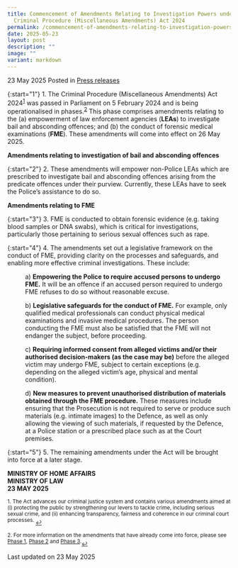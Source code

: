 ```yaml
---
title: Commencement of Amendments Relating to Investigation Powers under the
  Criminal Procedure (Miscellaneous Amendments) Act 2024
permalink: /commencement-of-amendments-relating-to-investigation-powers-under-criminal-procedure-miscellaneous-amendments-act-2024/
date: 2025-05-23
layout: post
description: ""
image: ""
variant: markdown
---
```

23 May 2025 Posted in [Press releases](/news/press-releases)

{:start="1"}
1.&nbsp;The Criminal Procedure (Miscellaneous Amendments) Act 2024<sup><a href="#fn1" id="ref1">1</a></sup> was passed in Parliament on 5 February 2024 and is being operationalised in phases.<sup><a href="#fn2" id="ref2">2</a></sup> This phase comprises amendments relating to the (a) empowerment of law enforcement agencies (<b>LEAs</b>) to investigate bail and absconding offences; and (b) the conduct of forensic medical examinations (<b>FME</b>). These amendments will come into effect on 26 May 2025.

<b>Amendments relating to investigation of bail and absconding offences</b>

{:start="2"}
2.&nbsp;These amendments will empower non-Police LEAs which are prescribed to investigate bail and absconding offences arising from the predicate offences under their purview. Currently, these LEAs have to seek the Police’s assistance to do so.

<b>Amendments relating to FME</b>

{:start="3"}
3.&nbsp;FME is conducted to obtain forensic evidence (e.g. taking blood samples or DNA swabs), which is critical for investigations, particularly those pertaining to serious sexual offences such as rape.

{:start="4"}
4.&nbsp;The amendments set out a legislative framework on the conduct of FME, providing clarity on the processes and safeguards, and enabling more effective criminal investigations. These include:

<p style="margin-left: 40px">a) <b>Empowering the Police to require accused persons to undergo FME.</b> It will be an offence if an accused person required to undergo FME refuses to do so without reasonable excuse.</p>

<p style="margin-left: 40px">b) <b>Legislative safeguards for the conduct of FME.</b> For example, only qualified medical professionals can conduct physical medical examinations and invasive medical procedures. The person conducting the FME must also be satisfied that the FME will not endanger the subject, before proceeding.</p>

<p style="margin-left: 40px">c) <b>Requiring informed consent from alleged victims and/or their authorised decision-makers (as the case may be)</b> before the alleged victim may undergo FME, subject to certain exceptions (e.g. depending on the alleged victim’s age, physical and mental condition).</p>

<p style="margin-left: 40px">d) <b>New measures to prevent unauthorised distribution of materials obtained through the FME procedure.</b> These measures include ensuring that the Prosecution is not required to serve or produce such materials (e.g. intimate images) to the Defence, as well as only allowing the viewing of such materials, if requested by the Defence, at a Police station or a prescribed place such as at the Court premises.</p>

{:start="5"}
5.&nbsp;The remaining amendments under the Act will be brought into force at a later stage.

<b>MINISTRY OF HOME AFFAIRS</b><br>
<b>MINISTRY OF LAW</b><br>
<b>23 MAY 2025</b>

<p></p><p><sup id="fn1">1.&nbsp;The Act advances our criminal justice system and contains various amendments aimed at (i) protecting the public by strengthening our levers to tackle crime, including serious sexual crime, and (ii) enhancing transparency, fairness and coherence in our criminal court processes. </sup><a href="#ref1" title="Jump back to footnote 1 in the text." style="font-size: 12px">↩</a></p>

<p></p><p><sup id="fn2">2.&nbsp;For more information on the amendments that have already come into force, please see&nbsp; <a href="https://go.gov.sg/cpcphase1">Phase 1</a>, <a href="https://go.gov.sg/cpcphase2">Phase 2</a> and <a href="https://go.gov.sg/cpcphase3">Phase 3</a>.</sup><a href="#ref2" title="Jump back to footnote 2 in the text." style="font-size: 12px">↩</a></p>

<p class="right-side-updated">Last updated on 23 May 2025</p>